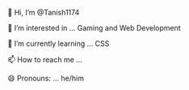 👋 Hi, I’m @Tanish1174

👀 I’m interested in ... Gaming and Web Development

🌱 I’m currently learning ... CSS

📫 How to reach me ...

😄 Pronouns: ... he/him
